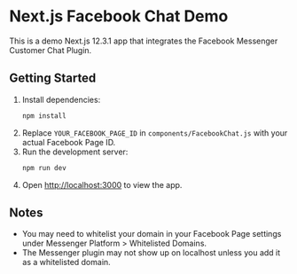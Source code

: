 # Next.js Facebook Chat Demo

This is a demo Next.js 12.3.1 app that integrates the Facebook Messenger Customer Chat Plugin.

## Getting Started

1. Install dependencies:
   ```bash
   npm install
   ```
2. Replace `YOUR_FACEBOOK_PAGE_ID` in `components/FacebookChat.js` with your actual Facebook Page ID.
3. Run the development server:
   ```bash
   npm run dev
   ```
4. Open [http://localhost:3000](http://localhost:3000) to view the app.

## Notes
- You may need to whitelist your domain in your Facebook Page settings under Messenger Platform > Whitelisted Domains.
- The Messenger plugin may not show up on localhost unless you add it as a whitelisted domain.
